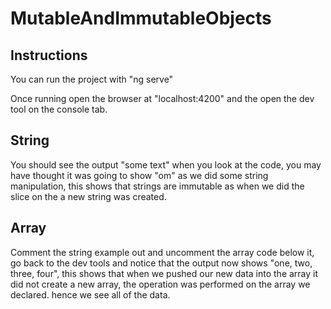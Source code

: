 # MutableAndImmutableObjects

## Instructions

You can run the project with "ng serve"

Once running open the browser at "localhost:4200" and the open the dev tool on the console tab.

## String
You should see the output "some text" when you look at the code, you may have thought it was going to show "om" as we did some string manipulation, this shows that strings are immutable as when we did the slice on the a new string was created.

## Array
Comment the string example out and uncomment the array code below it, go back to the dev tools and notice that the output now shows "one, two, three, four", this shows that when we pushed our new data into the array it did not create a new array, the operation was performed on the array we declared. hence we see all of the data.
